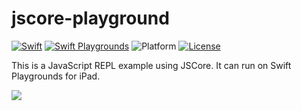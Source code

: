 # jscore-playground

[![Swift](https://img.shields.io/badge/Swift-5.0-orange.svg)](https://developer.apple.com/swift/)
[![Swift Playgrounds](https://img.shields.io/badge/Swift%20Playgrounds-3.0-orange.svg)](https://itunes.apple.com/jp/app/swift-playgrounds/id908519492)
![Platform](https://img.shields.io/badge/platform-ios-lightgrey.svg)
[![License](https://img.shields.io/github/license/kkk669/jscore-playground.svg)](LICENSE)

This is a JavaScript REPL example using JSCore. It can run on Swift Playgrounds for iPad.

![](https://i.imgur.com/omfLAMh.jpg)
